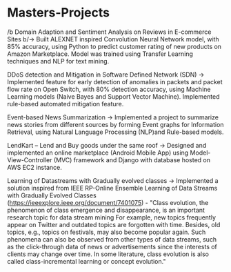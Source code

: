 # Masters-Projects

/b Domain Adaption and Sentiment Analysis on Reviews in E-commerce Sites b/->
Built ALEXNET inspired Convolution Neural Network model, with 85% accuracy, using Python to predict customer rating of new products on Amazon Marketplace. Model was trained using Transfer Learning techniques and NLP for text mining.

DDoS detection and Mitigation in Software Defined Network (SDN) ->
Implemented feature for early detection of anomalies in packets and packet flow rate on Open Switch, with 80% detection accuracy, using Machine Learning models (Naive Bayes and Support Vector Machine). Implemented rule-based automated mitigation feature.

Event-based News Summarization ->
Implemented a project to summarize news stories from different sources by forming Event graphs for Information Retrieval, using Natural Language Processing (NLP)and Rule-based models.

LendKart – Lend and Buy goods under the same roof ->
Designed and implemented an online marketplace (Android Mobile App) using Model-View-Controller (MVC) framework and Django with database hosted on AWS EC2 instance.

Learning of Datastreams with Gradually evolved classes ->
Implemented a solution inspired from IEEE RP-Online Ensemble Learning of Data Streams with Gradually Evolved Classes (https://ieeexplore.ieee.org/document/7401075) - "Class evolution, the phenomenon of class emergence and disappearance, is an important research topic for data stream mining For example, new topics frequently appear on Twitter and outdated topics are forgotten with time. Besides, old topics, e.g., topics on festivals, may also become popular again. Such phenomena can also be observed from other types of data streams, such as the click-through data of news or advertisements since the interests of clients may change over time. In some literature, class evolution is also called class-incremental learning or concept evolution."
